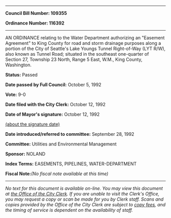

********

**Council Bill Number: 109355**
   
**Ordinance Number: 116392**
********

 AN ORDINANCE relating to the Water Department authorizing an "Easement Agreement" to King County for road and storm drainage purposes along a portion of the City of Seattle's Lake Youngs Tunnel Right-of-Way (LYT R/W), also known as Tunnel Road; situated in the southeast one-quarter of Section 27, Township 23 North, Range 5 East, W.M., King County, Washington.

**Status:** Passed
   
**Date passed by Full Council:** October 5, 1992
   
**Vote:** 9-0
   
**Date filed with the City Clerk:** October 12, 1992
   
**Date of Mayor's signature:** October 12, 1992
   
[(about the signature date)](/~public/approvaldate.htm)
   
   
   
**Date introduced/referred to committee:** September 28, 1992
   
**Committee:** Utilities and Environmental Management
   
**Sponsor:** NOLAND
   
   
**Index Terms:** EASEMENTS, PIPELINES, WATER-DEPARTMENT

**Fiscal Note:**_(No fiscal note available at this time)_
********

_No text for this document is available on-line. You may view this document at [the Office of the City Clerk](http://www.seattle.gov/leg/clerk/contactUs.htm). If you are unable to visit the Clerk's Office, you may request a copy or scan be made for you by Clerk staff. Scans and copies provided by the Office of the City Clerk are subject to [copy fees](http://clerk.seattle.gov/~public/clerkfees.htm), and the timing of service is dependent on the availability of staff._

